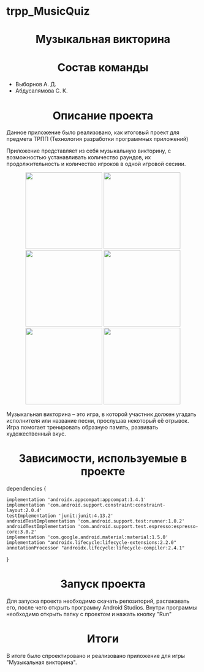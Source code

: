 # trpp_MusicQuiz
<h1 align="center">Музыкальная викторина</h1>

<h1 align="center">Состав команды</h1>
<ul>
    <li>Выборнов А. Д.</li>
    <li>Абдусалямова С. К.</li>
</ul>

<h1 align="center">Описание проекта</h1>

<p>Данное приложение было реализовано, как итоговый проект для предмета ТРПП (Технология разработки программных приложений)</p>

<p>Приложение представляет из себя музыкальную викторину, с возможностью устанавливать количество раундов, их продолжительность и количество игроков в одной игровой сесиии.</p>
<p align="center"><img width="200" src="img/1.jpg"> <img width="200" src="img/2.jpg"> <img width="200" src="img/3.jpg"> <img width="200" src="img/4.jpg"> 
<img width="200" src="img/5.jpg"> <img width="200" src="img/6.jpg">
</p>

<p>Музыкальная викторина – это игра, в которой участник должен угадать исполнителя или название песни, прослушав некоторый её отрывок.  Игра помогает тренировать образную память, развивать художественный вкус. </p>





<h1 align="center">Зависимости, используемые в проекте</h1>
<p>dependencies {
    
    
    implementation 'androidx.appcompat:appcompat:1.4.1'
    implementation 'com.android.support.constraint:constraint-layout:2.0.4'
    testImplementation 'junit:junit:4.13.2'
    androidTestImplementation 'com.android.support.test:runner:1.0.2'
    androidTestImplementation 'com.android.support.test.espresso:espresso-core:3.0.2'
    implementation 'com.google.android.material:material:1.5.0'
    implementation "androidx.lifecycle:lifecycle-extensions:2.2.0"
    annotationProcessor "androidx.lifecycle:lifecycle-compiler:2.4.1"
}</p>
<h1 align="center">Запуск проекта</h1>

<p>Для запуска проекта необходимо скачать репозиторий, распакавать его, после чего открыть программу Android Studios. Внутри программы необходимо открыть папку с проектом и нажать кнопку "Run"</p>

<h1 align="center"> Итоги </h1>

<p>В итоге было спроектировано и реализовано приложение для игры "Музыкальная викторина".</p>
